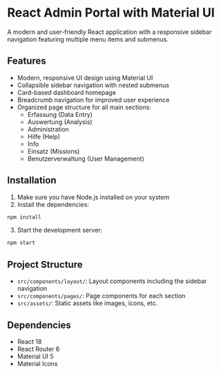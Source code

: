 # React Admin Portal with Material UI

A modern and user-friendly React application with a responsive sidebar navigation featuring multiple menu items and submenus.

## Features

- Modern, responsive UI design using Material UI
- Collapsible sidebar navigation with nested submenus
- Card-based dashboard homepage
- Breadcrumb navigation for improved user experience
- Organized page structure for all main sections:
  - Erfassung (Data Entry)
  - Auswertung (Analysis)
  - Administration
  - Hilfe (Help)
  - Info
  - Einsatz (Missions)
  - Benutzerverwaltung (User Management)

## Installation

1. Make sure you have Node.js installed on your system
2. Install the dependencies:

```bash
npm install
```

3. Start the development server:

```bash
npm start
```

## Project Structure

- `src/components/layout/`: Layout components including the sidebar navigation
- `src/components/pages/`: Page components for each section
- `src/assets/`: Static assets like images, icons, etc.

## Dependencies

- React 18
- React Router 6
- Material UI 5
- Material Icons